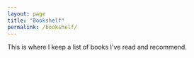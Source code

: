 ```yaml
---
layout: page
title: "Bookshelf"
permalink: /bookshelf/
---
```

This is where I keep a list of books I've read and recommend.


